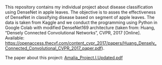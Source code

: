 This repository contains my individual project about disease classification using DenseNet in apple leaves. 
The objective is to asses the effectiveness of DenseNet in classifying disease based on segment of apple leaves.
The data is taken from Kaggle and we conduct the programming using Python in Google Colab with modified DenseNet169 architecture (taken from: Huang, “Densely Connected Convolutional Networks”, CVPR, 2017 [Online]. Available: https://openaccess.thecvf.com/content_cvpr_2017/papers/Huang_Densely_Connected_Convolutional_CVPR_2017_paper.pdf).

The paper about this project: 
[Amalia_Project.I.Updated.pdf](https://github.com/user-attachments/files/17082661/Amalia_Project.I.Updated.pdf)
